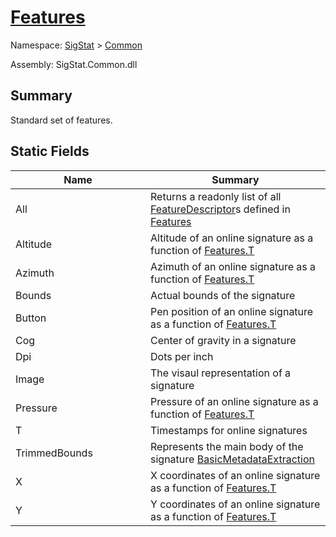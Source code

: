 # [Features](./Features.md)

Namespace: [SigStat]() > [Common](./README.md)

Assembly: SigStat.Common.dll

## Summary
Standard set of features.

## Static Fields

| Name | Summary | 
| --- | --- | 
| All<div style="width: 200px">| Returns a readonly list of all [FeatureDescriptor](https://github.com/hargitomi97/sigstat/blob/master/docs/md/SigStat/Common/FeatureDescriptor.md)s defined in [Features](https://github.com/hargitomi97/sigstat/blob/master/docs/md/SigStat/Common/Features.md)<div style="width: 200px">| <br>
| Altitude<div style="width: 200px">| Altitude of an online signature as a function of [Features.T](https://github.com/hargitomi97/sigstat/blob/master/docs/md/SigStat/Common/Features.md)<div style="width: 200px">| <br>
| Azimuth<div style="width: 200px">| Azimuth of an online signature as a function of [Features.T](https://github.com/hargitomi97/sigstat/blob/master/docs/md/SigStat/Common/Features.md)<div style="width: 200px">| <br>
| Bounds<div style="width: 200px">| Actual bounds of the signature<div style="width: 200px">| <br>
| Button<div style="width: 200px">| Pen position of an online signature as a function of [Features.T](https://github.com/hargitomi97/sigstat/blob/master/docs/md/SigStat/Common/Features.md)<div style="width: 200px">| <br>
| Cog<div style="width: 200px">| Center of gravity in a signature<div style="width: 200px">| <br>
| Dpi<div style="width: 200px">| Dots per inch<div style="width: 200px">| <br>
| Image<div style="width: 200px">| The visaul representation of a signature<div style="width: 200px">| <br>
| Pressure<div style="width: 200px">| Pressure of an online signature as a function of [Features.T](https://github.com/hargitomi97/sigstat/blob/master/docs/md/SigStat/Common/Features.md)<div style="width: 200px">| <br>
| T<div style="width: 200px">| Timestamps for online signatures<div style="width: 200px">| <br>
| TrimmedBounds<div style="width: 200px">| Represents the main body of the signature [BasicMetadataExtraction](https://github.com/hargitomi97/sigstat/blob/master/docs/md/SigStat/Common/BasicMetadataExtraction.md)<div style="width: 200px">| <br>
| X<div style="width: 200px">| X coordinates of an online signature as a function of [Features.T](https://github.com/hargitomi97/sigstat/blob/master/docs/md/SigStat/Common/Features.md)<div style="width: 200px">| <br>
| Y<div style="width: 200px">| Y coordinates of an online signature as a function of [Features.T](https://github.com/hargitomi97/sigstat/blob/master/docs/md/SigStat/Common/Features.md)<div style="width: 200px">| <br>


